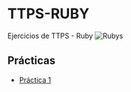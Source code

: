 # TTPS-RUBY

Ejercicios de TTPS - Ruby
![Rubys](https://github.com/user-attachments/assets/db72c078-9f92-4053-8241-537946a2adaa)


## Prácticas

- [Práctica 1](https://github.com/LauraCuenca/TTPS-Ruby/tree/main/Practica%201)
